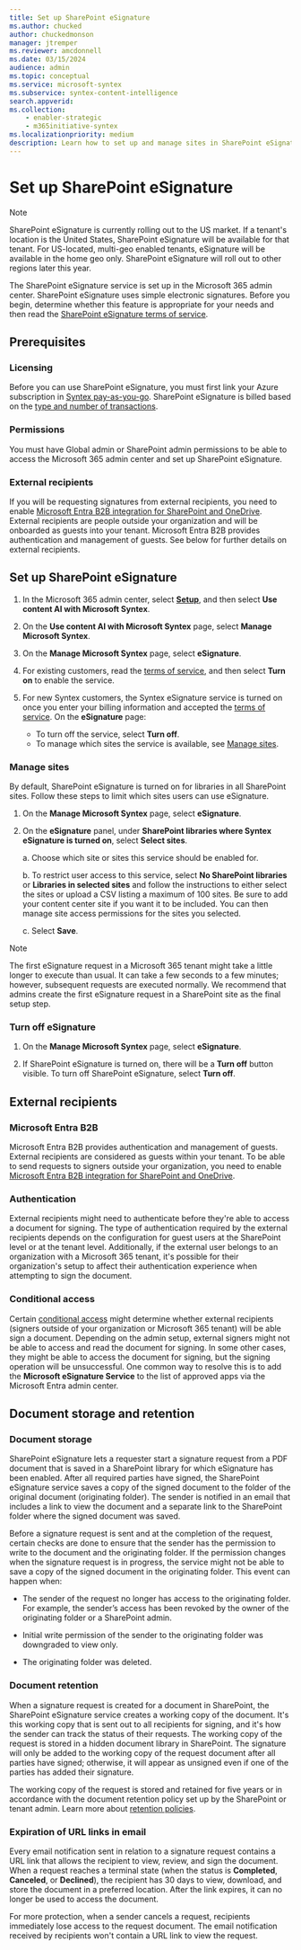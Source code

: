 ```yaml
---
title: Set up SharePoint eSignature
ms.author: chucked
author: chuckedmonson
manager: jtremper
ms.reviewer: amcdonnell
ms.date: 03/15/2024
audience: admin
ms.topic: conceptual
ms.service: microsoft-syntex
ms.subservice: syntex-content-intelligence
search.appverid: 
ms.collection: 
    - enabler-strategic
    - m365initiative-syntex
ms.localizationpriority: medium
description: Learn how to set up and manage sites in SharePoint eSignature. 
---
```


# Set up SharePoint eSignature

> [!NOTE]
> SharePoint eSignature is currently rolling out to the US market. If a tenant's location is the United States, SharePoint eSignature will be available for that tenant. For US-located, multi-geo enabled tenants, eSignature will be available in the home geo only. SharePoint eSignature will roll out to other regions later this year.

The SharePoint eSignature service is set up in the Microsoft 365 admin center. SharePoint eSignature uses simple electronic signatures. Before you begin, determine whether this feature is appropriate for your needs and then read the [SharePoint eSignature terms of service](/legal/microsoft-365/esignature-terms-of-service).

## Prerequisites

### Licensing

Before you can use SharePoint eSignature, you must first link your Azure subscription in [Syntex pay-as-you-go](syntex-azure-billing.md). SharePoint eSignature is billed based on the [type and number of transactions](syntex-pay-as-you-go-services.md).

### Permissions

You must have Global admin or SharePoint admin permissions to be able to access the Microsoft 365 admin center and set up SharePoint eSignature.  

### External recipients

 If you will be requesting signatures from external recipients, you need to enable [Microsoft Entra B2B integration for SharePoint and OneDrive](/sharepoint/sharepoint-azureb2b-integration). External recipients are people outside your organization and will be onboarded as guests into your tenant. Microsoft Entra B2B provides authentication and management of guests. See below for further details on external recipients.

## Set up SharePoint eSignature

1. In the Microsoft 365 admin center, select <a href="https://go.microsoft.com/fwlink/p/?linkid=2171997" target="_blank">**Setup**</a>, and then select **Use content AI with Microsoft Syntex**.

2. On the **Use content AI with Microsoft Syntex** page, select **Manage Microsoft Syntex**.

3. On the **Manage Microsoft Syntex** page, select **eSignature**.

4. For existing customers, read the [terms of service](/legal/microsoft-365/esignature-terms-of-service), and then select **Turn on** to enable the service.

5. For new Syntex customers, the Syntex eSignature service is turned on once you enter your billing information and accepted the [terms of service](/legal/microsoft-365/esignature-terms-of-service). On the **eSignature** page:

   - To turn off the service, select **Turn off**.
   - To manage which sites the service is available, see [Manage sites](#manage-sites).

### Manage sites

By default, SharePoint eSignature is turned on for libraries in all SharePoint sites. Follow these steps to limit which sites users can use eSignature.

1. On the **Manage Microsoft Syntex** page, select **eSignature**.

2. On the **eSignature** panel, under **SharePoint libraries where Syntex eSignature is turned on**, select **Select sites**.

    a. Choose which site or sites this service should be enabled for.

    b. To restrict user access to this service, select **No SharePoint libraries** or **Libraries in selected sites** and follow the instructions to either select the sites or upload a CSV listing a maximum of 100 sites. Be sure to add your content center site if you want it to be included. You can then manage site access permissions for the sites you selected.

    c. Select **Save**.

> [!NOTE]
> The first eSignature request in a Microsoft 365 tenant might take a little longer to execute than usual. It can take a few seconds to a few minutes; however, subsequent requests are executed normally. We recommend that admins create the first eSignature request in a SharePoint site as the final setup step.

### Turn off eSignature

1. On the **Manage Microsoft Syntex** page, select **eSignature**.

2. If SharePoint eSignature is turned on, there will be a **Turn off** button visible. To turn off SharePoint eSignature, select **Turn off**.

## External recipients

### Microsoft Entra B2B

Microsoft Entra B2B provides authentication and management of guests. External recipients are considered as guests within your tenant. To be able to send requests to signers outside your organization, you need to enable [Microsoft Entra B2B integration for SharePoint and OneDrive](/sharepoint/sharepoint-azureb2b-integration#enabling-the-integration). 

### Authentication

External recipients might need to authenticate before they're able to access a document for signing. The type of authentication required by the external recipients depends on the configuration for guest users at the SharePoint level or at the tenant level. Additionally, if the external user belongs to an organization with a Microsoft 365 tenant, it's possible for their organization's setup to affect their authentication experience when attempting to sign the document.

### Conditional access

Certain [conditional access](/entra/identity/conditional-access/overview) might determine whether external recipients (signers outside of your organization or Microsoft 365 tenant) will be able sign a document. Depending on the admin setup, external signers might not be able to access and read the document for signing. In some other cases, they might be able to access the document for signing, but the signing operation will be unsuccessful. One common way to resolve this is to add the **Microsoft eSignature Service** to the list of approved apps via the Microsoft Entra admin center.

## Document storage and retention

### Document storage

SharePoint eSignature lets a requester start a signature request from a PDF document that is saved in a SharePoint library for which eSignature has been enabled. After all required parties have signed, the SharePoint eSignature service saves a copy of the signed document to the folder of the original document (originating folder). The sender is notified in an email that includes a link to view the document and a separate link to the SharePoint folder where the signed document was saved.

Before a signature request is sent and at the completion of the request, certain checks are done to ensure that the sender has the permission to write to the document and the originating folder. If the permission changes when the signature request is in progress, the service might not be able to save a copy of the signed document in the originating folder. This event can happen when:

- The sender of the request no longer has access to the originating folder. For example, the sender’s access has been revoked by the owner of the originating folder or a SharePoint admin.

- Initial write permission of the sender to the originating folder was downgraded to view only.

- The originating folder was deleted.

### Document retention

When a signature request is created for a document in SharePoint, the SharePoint eSignature service creates a working copy of the document. It's this working copy that is sent out to all recipients for signing, and it's how the sender can track the status of their requests. The working copy of the request is stored in a hidden document library in SharePoint. The signature will only be added to the working copy of the request document after all parties have signed; otherwise, it will appear as unsigned even if one of the parties has added their signature.

The working copy of the request is stored and retained for five years or in accordance with the document retention policy set up by the SharePoint or tenant admin. Learn more about [retention policies](/purview/retention-policies-sharepoint).

### Expiration of URL links in email

Every email notification sent in relation to a signature request contains a URL link that allows the recipient to view, review, and sign the document. When a request reaches a terminal state (when the status is **Completed**, **Canceled**, or **Declined**), the recipient has 30 days to view, download, and store the document in a preferred location. After the link expires, it can no longer be used to access the document.
  
For more protection, when a sender cancels a request, recipients immediately lose access to the request document. The email notification received by recipients won't contain a URL link to view the request.
